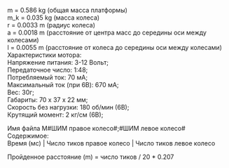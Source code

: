 
m = 0.586 kg (общая масса платформы)  
m_k = 0.035 kg (масса колеса)  
r = 0.0033 m (радиус колеса)  
a = 0.0018 m (расстояние от центра масс до середины оси между колесами)  
l = 0.0055 m (расстояние от колеса до середины оси между колесами)  
Характеристики мотора:  
Напряжение питания: 3-12 Вольт;  
Передаточное число: 1:48;  
Потребляемый ток: 70 мА;  
Максимальный ток (при 6В): 670 мА;  
Вес: 30г;  
Габариты: 70 х 37 х 22 мм;  
Скорость без нагрузки: 180 об/мин (6В);  
Крутящий момент: 2 кг/см (6В);  

Имя файла M#ШИМ правое колесо#;#ШИМ левое колесо#  
Содержимое:  
Время (мс) | Число тиков правое колесо | Число тиков левое колесо

Пройденное расстояние (m) = число тиков / 20 * 0.207 
